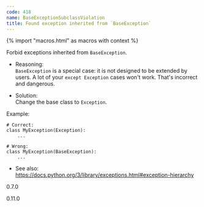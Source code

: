 ```yaml
---
code: 418
name: BaseExceptionSubclassViolation
title: Found exception inherited from `BaseException`
---
```


{% import "macros.html" as macros with context %}

Forbid exceptions inherited from `BaseException`.

  - Reasoning:  
    `BaseException` is a special case: it is not designed to be extended
    by users. A lot of your `except Exception` cases won't work. That's
    incorrect and dangerous.

  - Solution:  
    Change the base class to `Exception`.

Example:

    # Correct:
    class MyException(Exception):
        ...
    
    # Wrong:
    class MyException(BaseException):
        ...

  - See also:  
    <https://docs.python.org/3/library/exceptions.html#exception-hierarchy>

<div class="versionadded">

0.7.0

</div>

<div class="versionchanged">

0.11.0

</div>